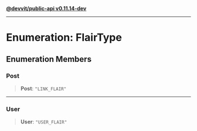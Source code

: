 [**@devvit/public-api v0.11.14-dev**](../../README.md)

---

# Enumeration: FlairType

## Enumeration Members

<a id="post"></a>

### Post

> **Post**: `"LINK_FLAIR"`

---

<a id="user"></a>

### User

> **User**: `"USER_FLAIR"`
